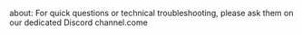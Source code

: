  about: For quick questions or technical troubleshooting, please ask them on our dedicated Discord channel.come
